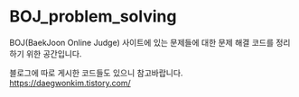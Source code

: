 # BOJ_problem_solving

BOJ(BaekJoon Online Judge) 사이트에 있는 문제들에 대한 문제 해결 코드를 정리하기 위한 공간입니다.

블로그에 따로 게시한 코드들도 있으니 참고바랍니다.
https://daegwonkim.tistory.com/
